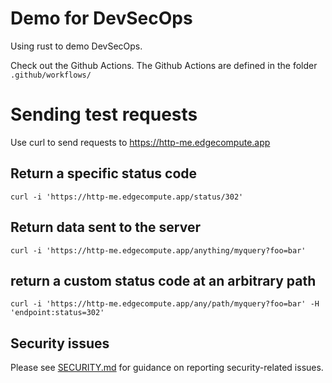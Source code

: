 # Demo for DevSecOps

Using rust to demo DevSecOps. 

Check out the Github Actions. The Github Actions are defined in the folder `.github/workflows/`

# Sending test requests

Use curl to send requests to https://http-me.edgecompute.app

## Return a specific status code
`curl -i 'https://http-me.edgecompute.app/status/302'`

## Return data sent to the server
`curl -i 'https://http-me.edgecompute.app/anything/myquery?foo=bar'`

## return a custom status code at an arbitrary path

`curl -i 'https://http-me.edgecompute.app/any/path/myquery?foo=bar' -H 'endpoint:status=302'`

## Security issues

Please see [SECURITY.md](SECURITY.md) for guidance on reporting security-related issues.
